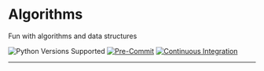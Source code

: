 # Algorithms
Fun with algorithms and data structures

![Python Versions Supported](https://img.shields.io/badge/python-3.8+-blue.svg)
[![Pre-Commit](https://github.com/pablobd/algorithms/actions/workflows/pre-commit.yaml/badge.svg)](https://github.com/pablobd/algorithms/actions/workflows/pre-commit.yaml)
[![Continuous Integration](https://github.com/pablobd/algorithms/actions/workflows/continuous-integration.yaml/badge.svg)](https://github.com/pablobd/algorithms/actions/workflows/continuous-integration.yaml)

---
